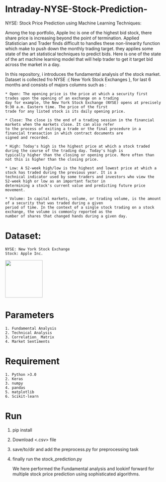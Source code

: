 # Intraday-NYSE-Stock-Prediction-
NYSE: Stock Price Prediction using Machine Learning Techniques:

Among the top portfolio, Apple Inc is one of the highest bid stock, there share price is increasing beyond the point of termination. Applied Statistician and Trader finds difficult to handles these non-linearity function which make to push down the monthly trading target. they applies some state of the art statistical techniques to predict bids. Here is one of the state of the art machine learning model that will help trader to get it target bid across the market in a day.

In this repository, i introduces the fundamental analysis of the stock market. Dataset is collected fro NYSE :{ New York Stock Exchanges }, for last 6 months and consists of majors columns such as :


    * Open: The opening price is the price at which a security first trades upon the opening of an exchange on a trading 
    day for example, the New York Stock Exchange (NYSE) opens at precisely 9:30 a.m. Eastern time. The price of the first  
    trade for any listed stock is its daily opening price. 
    
    * Close: The close is the end of a trading session in the financial markets when the markets close. It can also refer 
    to the process of exiting a trade or the final procedure in a financial transaction in which contract documents are 
    signed and recorded.
    
    * High: Today's high is the highest price at which a stock traded during the course of the trading day. Today's high is 
    typically higher than the closing or opening price. More often than not this is higher than the closing price.
    
    * Low: A 52-week high/low is the highest and lowest price at which a stock has traded during the previous year. It is a    
    technical indicator used by some traders and investors who view the 52-week high or low as an important factor in 
    determining a stock's current value and predicting future price movement.
    
    * Volume: In capital markets, volume, or trading volume, is the amount of a security that was traded during a given  
    period of time. In the context of a single stock trading on a stock exchange, the volume is commonly reported as the 
    number of shares that changed hands during a given day.
    
    
# Dataset: 
    NYSE: New York Stock Exchange
    Stock: Apple Inc.
    
<img src = "https://github.com/Shandilya21/Intraday-NYSE-Stock-Prediction-/blob/master/knowledge_graph_logo.png" width = "120" img align = "middle">

# Parameters
    1. Fundamental Analysis
    2. Technical Analysis
    3. Correlation_ Matrix
    4. Market Sentiments

# Requirement
    1. Python >3.0
    2. Keras
    3. numpy
    4. pandas
    5. matplotlib
    6. Scikit-learn

# Run
 1. pip install <requirement>
 2. Download <.csv> file
 3. save/to/dir and add the preprocess.py for preprocessing task
 4. finally run the stock_prediction.py 
 
      We here performed the Fundamental analysis and lookinf forward for multiple stock price prediction using 
      sophisticated algorithms.
